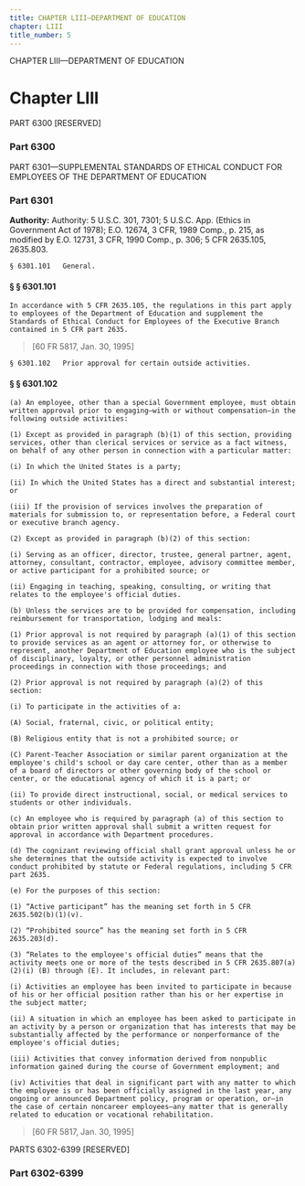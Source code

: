 ```yaml
---
title: CHAPTER LIII—DEPARTMENT OF EDUCATION
chapter: LIII
title_number: 5
---
```


CHAPTER LIII—DEPARTMENT OF EDUCATION

# Chapter LIII

  PART 6300 [RESERVED]

### Part 6300

  PART 6301—SUPPLEMENTAL STANDARDS OF ETHICAL CONDUCT FOR EMPLOYEES OF THE DEPARTMENT OF EDUCATION

### Part 6301

**Authority:** Authority: 5 U.S.C. 301, 7301; 5 U.S.C. App. (Ethics in Government Act of 1978); E.O. 12674, 3 CFR, 1989 Comp., p. 215, as modified by E.O. 12731, 3 CFR, 1990 Comp., p. 306; 5 CFR 2635.105, 2635.803.

    § 6301.101   General.

#### § § 6301.101

    In accordance with 5 CFR 2635.105, the regulations in this part apply to employees of the Department of Education and supplement the Standards of Ethical Conduct for Employees of the Executive Branch contained in 5 CFR part 2635.

> [60 FR 5817, Jan. 30, 1995]

    § 6301.102   Prior approval for certain outside activities.

#### § § 6301.102

    (a) An employee, other than a special Government employee, must obtain written approval prior to engaging—with or without compensation—in the following outside activities:

    (1) Except as provided in paragraph (b)(1) of this section, providing services, other than clerical services or service as a fact witness, on behalf of any other person in connection with a particular matter:

    (i) In which the United States is a party;

    (ii) In which the United States has a direct and substantial interest; or

    (iii) If the provision of services involves the preparation of materials for submission to, or representation before, a Federal court or executive branch agency.

    (2) Except as provided in paragraph (b)(2) of this section:

    (i) Serving as an officer, director, trustee, general partner, agent, attorney, consultant, contractor, employee, advisory committee member, or active participant for a prohibited source; or

    (ii) Engaging in teaching, speaking, consulting, or writing that relates to the employee's official duties.

    (b) Unless the services are to be provided for compensation, including reimbursement for transportation, lodging and meals:

    (1) Prior approval is not required by paragraph (a)(1) of this section to provide services as an agent or attorney for, or otherwise to represent, another Department of Education employee who is the subject of disciplinary, loyalty, or other personnel administration proceedings in connection with those proceedings; and

    (2) Prior approval is not required by paragraph (a)(2) of this section:

    (i) To participate in the activities of a:

    (A) Social, fraternal, civic, or political entity;

    (B) Religious entity that is not a prohibited source; or

    (C) Parent-Teacher Association or similar parent organization at the employee's child's school or day care center, other than as a member of a board of directors or other governing body of the school or center, or the educational agency of which it is a part; or

    (ii) To provide direct instructional, social, or medical services to students or other individuals.

    (c) An employee who is required by paragraph (a) of this section to obtain prior written approval shall submit a written request for approval in accordance with Department procedures.

    (d) The cognizant reviewing official shall grant approval unless he or she determines that the outside activity is expected to involve conduct prohibited by statute or Federal regulations, including 5 CFR part 2635.

    (e) For the purposes of this section:

    (1) “Active participant” has the meaning set forth in 5 CFR 2635.502(b)(1)(v).

    (2) “Prohibited source” has the meaning set forth in 5 CFR 2635.203(d).

    (3) “Relates to the employee's official duties” means that the activity meets one or more of the tests described in 5 CFR 2635.807(a)(2)(i) (B) through (E). It includes, in relevant part:

    (i) Activities an employee has been invited to participate in because of his or her official position rather than his or her expertise in the subject matter;

    (ii) A situation in which an employee has been asked to participate in an activity by a person or organization that has interests that may be substantially affected by the performance or nonperformance of the employee's official duties;

    (iii) Activities that convey information derived from nonpublic information gained during the course of Government employment; and

    (iv) Activities that deal in significant part with any matter to which the employee is or has been officially assigned in the last year, any ongoing or announced Department policy, program or operation, or—in the case of certain noncareer employees—any matter that is generally related to education or vocational rehabilitation.

> [60 FR 5817, Jan. 30, 1995]

  PARTS 6302-6399 [RESERVED]

### Part 6302-6399

